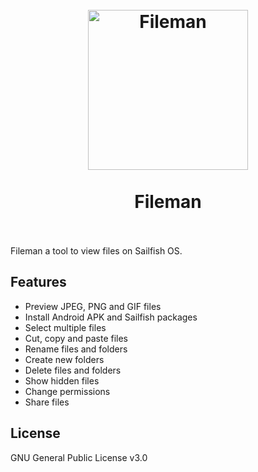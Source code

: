 <h1 align="center">
  <br>
  <img src="https://raw.githubusercontent.com/ruditimmermans/harbour-fileman/master/icons/256x256/harbour-fileman.png" width="256px" alt="Fileman">
  <br>
  <br>
  Fileman
  <br>
  <br>
</h1>

Fileman a tool to view files on Sailfish OS.

## Features
- Preview JPEG, PNG and GIF files
- Install Android APK and Sailfish packages
- Select multiple files
- Cut, copy and paste files
- Rename files and folders
- Create new folders
- Delete files and folders
- Show hidden files
- Change permissions
- Share files

## License
GNU General Public License v3.0
